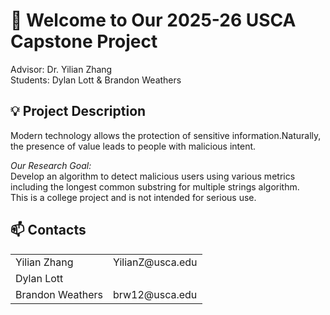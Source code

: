 # 👋  <!-- waving hand --> Welcome to Our 2025-26 USCA Capstone Project
Advisor: Dr. Yilian Zhang
<br>
Students: Dylan Lott & Brandon Weathers
## 💡 <!-- lightbulb --> Project Description 
Modern technology allows the protection of sensitive information.​
Naturally, the presence of value leads to people with malicious intent.​

_Our Research Goal:_
<br>
Develop an algorithm to detect malicious users using various metrics including the longest common substring for multiple strings algorithm.​
<br>
This is a college project and is not intended for serious use.
## 📫  <!-- mail box --> Contacts
<table>
    <tr>
        <td>
            Yilian Zhang
        </td>
        <td>
            YilianZ@usca.edu
        </td>
    </tr>
    <tr>
        <td>
            Dylan Lott
        </td>
        <td>
        </td>
    </tr>
    <tr>
        <td>
            Brandon Weathers
        </td>
        <td>
            brw12@usca.edu
        </td>
    </tr>
</table>
